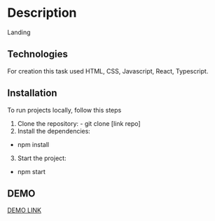# Description

Landing

## Technologies

For creation this task used HTML, CSS, Javascript, React, Typescript.

## Installation

To run projects locally, follow this steps
  1. Clone the repository:
    - git clone [link repo]
  2. Install the dependencies:
   - npm install
  3. Start the project:
   - npm start

## DEMO

[DEMO LINK](link)
